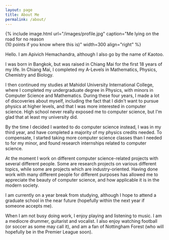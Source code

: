 ```yaml
---
layout: page
title: About Me
permalink: /about/
---
```


{% include image.html url="/images/profile.jpg" caption="Me lying on the road for no reason <br> (10 points if you know where this is)" width=300 align="right" %}

Hello. I am Apivich Hemachandra, although I also go by the name of Kaotoo.

I was born in Bangkok, but was raised in Chiang Mai for the first 18 years of my life. In Chiang Mai, I completed my A-Levels in Mathematics, Physics, Chemistry and Biology.

I then continued my studies at Mahidol University International College, where I completed my undergraduate degree in Physics, with minors in Computer Science and Mathematics. During these four years, I made a lot of discoveries about myself, including the fact that I didn't want to pursue physics at higher levels, and that I was more interested in computer science. High school never really exposed me to computer science, but I'm glad that at least my university did.

By the time I decided I wanted to do computer science instead, I was in my third year, and have completed a majority of my physics credits needed. To compensate, I started taking more computer science classes than I needed to for my minor, and found research internships related to computer science.

At the moment I work on different computer science-related projects with several different people. Some are research projects on various different topics, while some are projects which are industry-oriented. Having done work with many different people for different purposes has allowed me to appreciate the beauty of computer science, and how applicable it is in the modern society.

I am currently on a year break from studying, although I hope to attend a graduate school in the near future (hopefully within the next year if someone accepts me).

When I am not busy doing work, I enjoy playing and listening to music. I am a mediocre drummer, guitarist and vocalist. I also enjoy watching football (or soccer as some may call it), and am a fan of Nottingham Forest (who will hopefully be in the Premier League soon).
